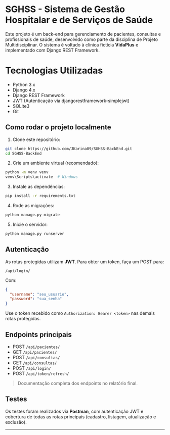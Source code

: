 
# SGHSS - Sistema de Gestão Hospitalar e de Serviços de Saúde

Este projeto é um back-end para gerenciamento de pacientes, consultas e profissionais de saúde, desenvolvido como parte da disciplina de Projeto Multidisciplinar. O sistema é voltado à clínica fictícia **VidaPlus** e implementado com Django REST Framework.

# Tecnologias Utilizadas

- Python 3.x
- Django 4.x
- Django REST Framework
- JWT (Autenticação via djangorestframework-simplejwt)
- SQLite3
- Git

## Como rodar o projeto localmente

1. Clone este repositório:
```bash
git clone https://github.com/JKarina09/SGHSS-BackEnd.git
cd SGHSS-BackEnd
```

2. Crie um ambiente virtual (recomendado):
```bash
python -m venv venv
venv\Scripts\activate  # Windows
```

3. Instale as dependências:
```bash
pip install -r requirements.txt
```

4. Rode as migrações:
```bash
python manage.py migrate
```

5. Inicie o servidor:
```bash
python manage.py runserver
```

##  Autenticação

As rotas protegidas utilizam **JWT**.
Para obter um token, faça um POST para:

```
/api/login/
```

Com:
```json
{
  "username": "seu_usuario",
  "password": "sua_senha"
}
```

Use o token recebido como `Authorization: Bearer <token>` nas demais rotas protegidas.

##  Endpoints principais

- POST `/api/pacientes/`
- GET `/api/pacientes/`
- POST `/api/consultas/`
- GET `/api/consultas/`
- POST `/api/login/`
- POST `/api/token/refresh/`

> Documentação completa dos endpoints no relatório final.

##  Testes

Os testes foram realizados via **Postman**, com autenticação JWT e cobertura de todas as rotas principais (cadastro, listagem, atualização e exclusão).

---

